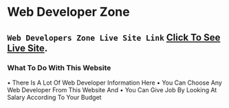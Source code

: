 # Web Developer Zone

## `Web Developers Zone Live Site Link` [Click To See Live Site](https://web-developer-zone.netlify.app/).

### What To Do With This Website

• There Is A Lot Of Web Developer Information Here
• You Can Choose Any Web Developer From This Website And
• You Can Give Job By Looking At Salary According To Your Budget

